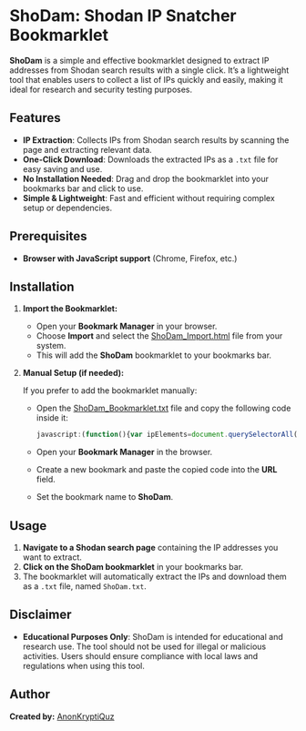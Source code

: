# ShoDam: Shodan IP Snatcher Bookmarklet

**ShoDam** is a simple and effective bookmarklet designed to extract IP addresses from Shodan search results with a single click. It’s a lightweight tool that enables users to collect a list of IPs quickly and easily, making it ideal for research and security testing purposes.

## **Features**

- **IP Extraction**: Collects IPs from Shodan search results by scanning the page and extracting relevant data.
- **One-Click Download**: Downloads the extracted IPs as a `.txt` file for easy saving and use.
- **No Installation Needed**: Drag and drop the bookmarklet into your bookmarks bar and click to use.
- **Simple & Lightweight**: Fast and efficient without requiring complex setup or dependencies.

## **Prerequisites**

- **Browser with JavaScript support** (Chrome, Firefox, etc.)

## **Installation**

1. **Import the Bookmarklet:**

   - Open your **Bookmark Manager** in your browser.
   - Choose **Import** and select the [ShoDam_Import.html](https://github.com/AnonKryptiQuz/ShoDam/blob/main/ShoDam__Import.html) file from your system.
   - This will add the **ShoDam** bookmarklet to your bookmarks bar.

2. **Manual Setup (if needed):**

   If you prefer to add the bookmarklet manually:
   - Open the [ShoDam_Bookmarklet.txt](https://github.com/AnonKryptiQuz/ShoDam/blob/main/ShoDam_Bookmarklet.txt) file and copy the following code inside it:

     ```javascript
     javascript:(function(){var ipElements=document.querySelectorAll('strong');var ips=[];ipElements.forEach(function(e){ips.push(e.innerHTML.replace(/[&quot;']/g,'').trim())});var ipsString=ips.join('\n');var a=document.createElement('a');a.href='data:text/plain;charset=utf-8,'+encodeURIComponent(ipsString);a.download='ShoDam.txt';document.body.appendChild(a);a.click();document.body.removeChild(a);URL.revokeObjectURL(a.href);})();
     ```

   - Open your **Bookmark Manager** in the browser.
   - Create a new bookmark and paste the copied code into the **URL** field.
   - Set the bookmark name to **ShoDam**.

## **Usage**

1. **Navigate to a Shodan search page** containing the IP addresses you want to extract.
2. **Click on the ShoDam bookmarklet** in your bookmarks bar.
3. The bookmarklet will automatically extract the IPs and download them as a `.txt` file, named `ShoDam.txt`.

## **Disclaimer**

- **Educational Purposes Only**: ShoDam is intended for educational and research use. The tool should not be used for illegal or malicious activities. Users should ensure compliance with local laws and regulations when using this tool.

## **Author**

**Created by:** [AnonKryptiQuz](https://AnonKryptiQuz.github.io/)

